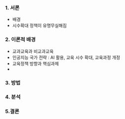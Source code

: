 ### 1. 서론
* 배경
* 시수확대 정책이 유명무실해짐
### 2. 이론적 배경
* 교과교육과 비교과교육
* 인공지능 국가 전략 : AI 활용, 교육 시수 확대, 교육과정 개정
* 교육정책 방향과 핵심과제
* 
### 3. 방법
### 4. 분석
### 5.결론